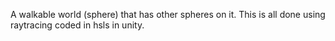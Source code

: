 A walkable world (sphere) that has other spheres on it. This is all done using raytracing coded in hsls in unity.
